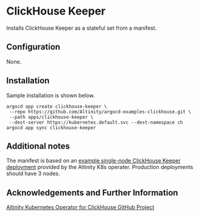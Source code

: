 # ClickHouse Keeper

Installs ClickHouse Keeper as a stateful set from a manifest. 

## Configuration

None. 

## Installation

Sample installation is shown below. 

```
argocd app create clickhouse-keeper \
 --repo https://github.com/Altinity/argocd-examples-clickhouse.git \
 --path apps/clickhouse-keeper \
 --dest-server https://kubernetes.default.svc --dest-namespace ch
argocd app sync clickhouse-keeper 
```

## Additional notes

The manifest is based on an [example single-node ClickHouse Keeper
deployment](https://github.com/Altinity/clickhouse-operator/blob/master/deploy/clickhouse-keeper/clickhouse-keeper-1-node.yaml)
provided by the Altinity K8s operater. Production deployments should
have 3 nodes.

## Acknowledgements and Further Information

[Altinity Kubernetes Operator for ClickHouse GitHub Project](https://github.com/Altinity/clickhouse-operator)
